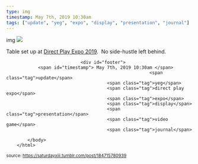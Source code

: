 ```yaml
---
type: img
timestamp: May 7th, 2019 10:30am
tags: ["update", "yeg", "expo", "display", "presentation", "journal"]
---
```

img
<img src="https://saturdayxiii.github.io/media/184715780939.jpg"/>
                                                                                          
Table set up at <a href="https://www.direct-play.com/portfolio/direct-play-expo-spring-2019-2/" target="_blank">Direct Play Expo 2019</a>.  No side-hustle left behind.
 
                                    
                
                
                
                
                                <div id="footer">
                <span id="timestamp"> May 7th, 2019 10:30am </span>
                                                          <span class="tag">update</span>
                                          <span class="tag">yeg</span>
                                          <span class="tag">direct play expo</span>
                                          <span class="tag">expo</span>
                                          <span class="tag">display</span>
                                          <span class="tag">presentation</span>
                                          <span class="tag">video game</span>
                                          <span class="tag">journal</span>
                                                    
            </body>
        </html>

        
<small>source: https://saturdayxiii.tumblr.com/post/184715780939</small>